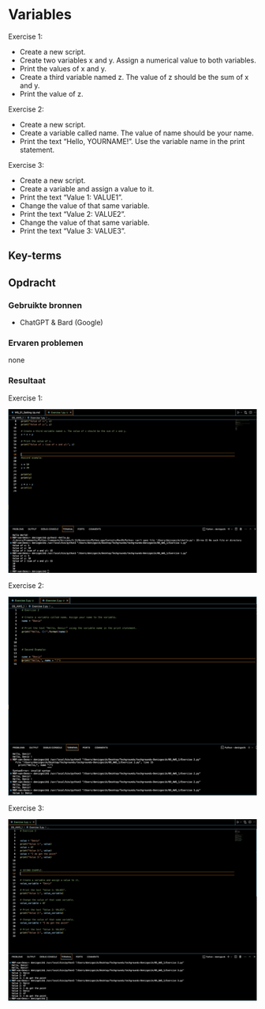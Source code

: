 # Variables

Exercise 1:

- Create a new script. <br>
- Create two variables x and y. Assign a numerical value to both variables. <br>
- Print the values of x and y. <br>
- Create a third variable named z. The value of z should be the sum of x and y. <br>
- Print the value of z. <br>

Exercise 2: <br>

- Create a new script. <br>
- Create a variable called name. The value of name should be your name. <br>
- Print the text “Hello, YOURNAME!”. Use the variable name in the print statement. <br>

Exercise 3: <br>

- Create a new script. <br>
- Create a variable and assign a value to it. <br>
- Print the text “Value 1: VALUE1”. <br>
- Change the value of that same variable. <br>
- Print the text “Value 2: VALUE2”. <br>
- Change the value of that same variable. <br>
- Print the text “Value 3: VALUE3”. <br>


## Key-terms


## Opdracht
### Gebruikte bronnen

- ChatGPT & Bard (Google)

### Ervaren problemen
none

### Resultaat


Exercise 1:

![Alt text](<09_includes/Exercise 1.png>)


Exercise 2:

![Alt text](<09_includes/Exercise 2.png>)

Exercise 3:

![Alt text](<09_includes/Exercise 3.png>)